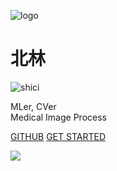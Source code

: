 <!-- _coverpage.md -->
<!-- 封面 -->

![logo](/_media/logo.svg)
# 北林 <small></small>
![shici](https://v1.jinrishici.com/all.svg)

<!-- <br>
<span id="busuanzi_container_site_pv" style='display:none'>
    访问量：<span id="busuanzi_value_site_pv"></span> 次
</span>
<span id="busuanzi_container_site_uv" style='display:none'>
    访客数：<span id="busuanzi_value_site_uv"></span> 人
</span>
<br> -->
MLer, CVer  
Medical Image Process

[GITHUB](https://github.com/WuGuangHeng)
[GET STARTED](README.md)

<!-- background color -->
<!-- ![color](#f0f0f0)     -->
<!-- 背景图片 -->
![](_media/bg.png)